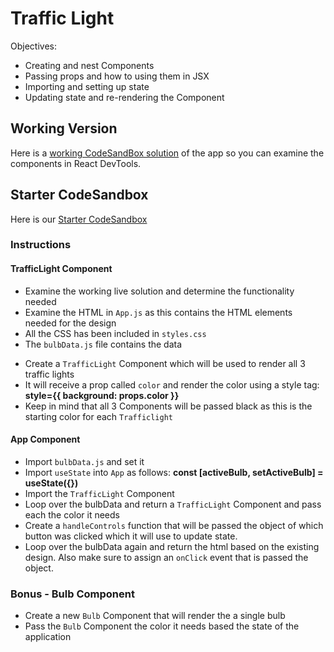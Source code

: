 # Traffic Light

Objectives:

- Creating and nest Components
- Passing props and how to using them in JSX
- Importing and setting up state
- Updating state and re-rendering the Component

## Working Version

Here is a <a target="_" href="https://zhtbi.csb.app/">working CodeSandBox solution</a> of the app so you can examine the components in React DevTools.

## Starter CodeSandbox

Here is our <a target="_" href="https://codesandbox.io/s/traffic-light-single-app-component-starter-pqrpw">Starter CodeSandbox</a>

### Instructions


#### TrafficLight Component

- Examine the working live solution and determine the functionality needed
- Examine the HTML in `App.js` as this contains the HTML elements needed for the design 
- All the CSS has been included in `styles.css`
- The `bulbData.js` file contains the data 
  
<!-- <details><summary>bulbData.js</summary>

```javascript
export default [
  {id: 'stop', name:'Stop', color: 'red'},
  {id: 'slow', name: 'Slow', color: 'yellow'},
  {id: 'go', name: 'Go', color: 'green'},
]
```
</details> -->

- Create a `TrafficLight` Component which will be used to render all 3 traffic lights
- It will receive a prop called `color` and render the color using a style tag: **style={{ background: props.color }}**
- Keep in mind that all 3 Components will be passed black as this is the starting color for each `Trafficlight`

#### App Component

- Import `bulbData.js` and set it 
- Import `useState` into `App` as follows: **const [activeBulb, setActiveBulb] = useState({})**
- Import the `TrafficLight` Component
- Loop over the bulbData and return a `TrafficLight` Component and pass each the color it needs
- Create a `handleControls` function that will be passed the object of which button was clicked which it will use to update state.
- Loop over the bulbData again and return the html based on the existing design.  Also make sure to assign an `onClick` event that is passed the object. 

### Bonus - Bulb Component

- Create a new `Bulb` Component that will render the a single bulb
- Pass the `Bulb` Component the color it needs based the state of the application
  
